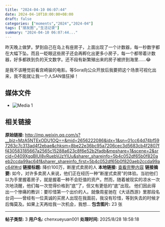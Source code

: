 ```yaml
---
title: "2024-04-10 06:07:44"
date: 2024-04-10T10:00:00+08:00
draft: false
categories: ["moments","2024","2024-04"]
tags: ["朋友圈","生活记录"]
summary: "2024-04-10 06:07:44..."
---
```


昨天晚上做梦。梦到自己在岛上有座房子，上面出现了一个计数器，每一秒数字都在大幅下坠。而且一眨眼这些房子还会再孵化出更多小房子，每一个都带着计数器，好多都跌到负的天文数字。还不段有新繁殖出来的房子被挤到海里……😂 

是我不该睡觉前看宫崎骏的电影。等Sora向公众开放后我要把这个场景可视化出来，我不能就让我一个人SAN值狂掉！

## 媒体文件

- ![Media 1](/Moments/photos/2024-04-10/202404100607440.jpg)

## 相关链接

**原始链接:** http://mp.weixin.qq.com/s?__biz=MzA5NTExODU1OQ==&mid=2656222086&idx=1&sn=01cc64d74bf597263c7c313ad4f2ebae&chksm=8be22e36bc95a7206cec3d5683cb4f2807ff430583185667a2565c15288a623c8f6e52b2fadb&mpshare=1&scene=2&srcid=0409XgqBIUl8vRuebVJzYlUu&sharer_shareinfo=5b4c052df65b0f820aeb2ccda99ac64f&sharer_shareinfo_first=5b4c052df65b0f820aeb2ccda99ac64f#rd
**链接标题:** 降价100万，断崖式卖房的人
**本地链接:** [查看完整内容](/link_content/2024/04/2024-04-10/link_content/)
**链接摘要:** 如今，对许多卖房人来说，他们正在经历一种“断崖式卖房”的体验。当初他们以为手里握着房子，就是握着一种不会贬值的资产。然而，随着被现实的凉水一次次地浇醒，他们每一次觉得价格到“底”了，但又有更低的“底”出现。 他们因此得出一个惨痛的教训：要珍惜第一个出价的人。就像周星驰在《大话西游》里那段名台词——曾经有一位真诚的买房人出现在我面前，我没有珍惜，等到失去的时候才后悔莫及。如果上天再给我一次机会，我想...
**包含图片:** 23 张

---

**帖子类型:** 3
**用户名:** chenxueyuan001
**处理时间:** 2025/8/28 18:58:18